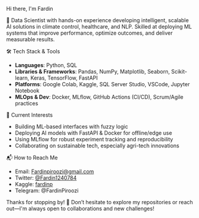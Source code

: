 Hi there, I'm Fardin

🚀 Data Scientist with hands-on experience developing intelligent, scalable AI solutions in 
climate control, healthcare, and NLP. Skilled at deploying ML systems that improve 
performance, optimize outcomes, and deliver measurable results.

🛠️ Tech Stack & Tools  
- **Languages**: Python, SQL  
- **Libraries & Frameworks**: Pandas, NumPy, Matplotlib, Seaborn, Scikit-learn, Keras, TensorFlow, FastAPI  
- **Platforms**: Google Colab, Kaggle, SQL Server Studio, VSCode, Jupyter Notebook  
- **MLOps & Dev**: Docker, MLflow, GitHub Actions (CI/CD), Scrum/Agile practices  

🌱 Current Interests  
- Building ML-based interfaces with fuzzy logic  
- Deploying AI models with FastAPI & Docker for offline/edge use  
- Using MLflow for robust experiment tracking and reproducibility  
- Collaborating on sustainable tech, especially agri-tech innovations  

📬 How to Reach Me  
- Email: [Fardinpiroozi@gmail.com](mailto:Fardinpiroozi@gmail.com)  
- Twitter: [@Fardin1240784](https://x.com/Fardin1240784)  
- Kaggle: [fardinp](https://www.kaggle.com/fardinp)  
- Telegram: @FardinPiroozi

Thanks for stopping by! 🌟 Don’t hesitate to explore my repositories or reach out—I'm always open to collaborations and new challenges!
